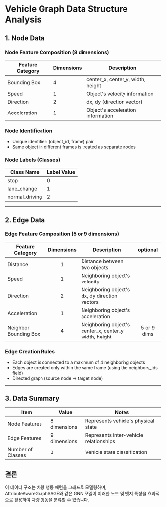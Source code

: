 # Vehicle Graph Data Structure Analysis

## 1. Node Data

### Node Feature Composition (8 dimensions)
| Feature Category | Dimensions | Description |
|------------------|------------|-------------|
| Bounding Box | 4 | center_x, center_y, width, height |
| Speed | 1 | Object's velocity information |
| Direction | 2 | dx, dy (direction vector) |
| Acceleration | 1 | Object's acceleration information |

### Node Identification
- Unique identifier: (object_id, frame) pair
- Same object in different frames is treated as separate nodes

### Node Labels (Classes)
| Class Name | Label Value |
|------------|-------------|
| stop | 0 |
| lane_change | 1 |
| normal_driving | 2 |

---

## 2. Edge Data

### Edge Feature Composition (5 or 9 dimensions)
| Feature Category | Dimensions | Description | optional |
|------------------|:------------:|-------------|:---:  |
| Distance | 1 | Distance between two objects |  |
| Speed | 1 | Neighboring object's velocity |  |
| Direction | 2 | Neighboring object's dx, dy direction vectors |  |
| Acceleration | 1 | Neighboring object's acceleration |  |
| Neighbor Bounding Box | 4 | Neighboring object's center_x, center_y, width, height | 5 or 9 dims |

### Edge Creation Rules
- Each object is connected to a maximum of 4 neighboring objects
- Edges are created only within the same frame (using the neighbors_ids field)
- Directed graph (source node → target node)

---

## 3. Data Summary
| Item | Value | Notes |
|------|-------|-------|
| Node Features | 8 dimensions | Represents vehicle's physical state |
| Edge Features | 9 dimensions | Represents inter-vehicle relationships |
| Number of Classes | 3 | Vehicle state classification |

## 결론
이 데이터 구조는 차량 행동 패턴을 그래프로 모델링하며, AttributeAwareGraphSAGE와 같은 GNN 모델이 이러한 노드 및 엣지 특성을 효과적으로 활용하여 차량 행동을 분류할 수 있습니다.